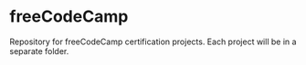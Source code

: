 # freeCodeCamp
Repository for freeCodeCamp certification projects.
Each project will be in a separate folder.